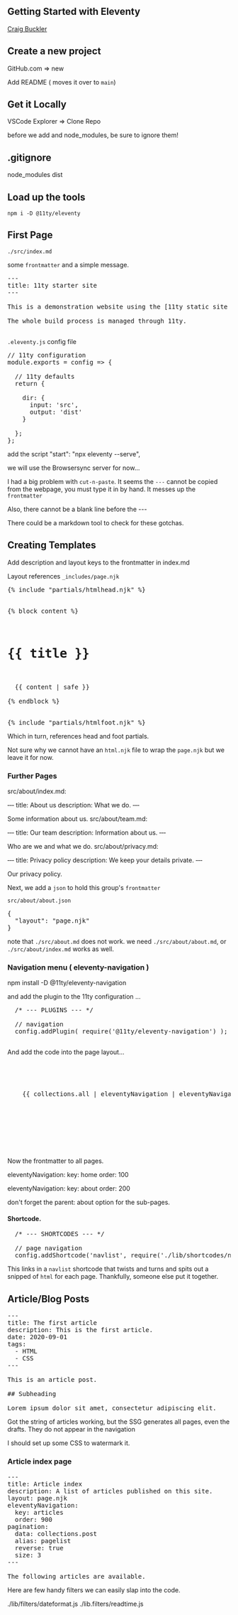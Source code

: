 ## Getting Started with Eleventy

[Craig Buckler](https://www.sitepoint.com/getting-started-with-eleventy/)


## Create a new project
GitHub.com => new

Add README
( moves it over to `main`)

## Get it Locally
VSCode
Explorer => Clone Repo

before we add and node_modules, be sure to ignore them!
## .gitignore
node_modules
dist


## Load up the tools
```
npm i -D @11ty/eleventy
```

## First Page

`./src/index.md`

some `frontmatter` and a simple message.
<pre>
‐‐‐
title: 11ty starter site
‐‐‐

This is a demonstration website using the [11ty static site generator](https://www.11ty.dev/). It shows pages, blog posts, lists, and tags.

The whole build process is managed through 11ty.

</pre>


`.eleventy.js` config file
<pre>
// 11ty configuration
module.exports = config => {

  // 11ty defaults
  return {

    dir: {
      input: 'src',
      output: 'dist'
    }

  };
};
</pre>

add the script
"start": "npx eleventy --serve",

we will use the Browsersync server for now...

I had a big problem with `cut-n-paste`.
It seems the `---` cannot be copied from the webpage, you
must type it in by hand.
It messes up the `frontmatter`

Also, there cannot be a blank line before the ---

There could be a markdown tool to check for these gotchas.

## Creating Templates
Add description and layout keys to the frontmatter in index.md

Layout references `_includes/page.njk`
<pre>
{% include "partials/htmlhead.njk" %}

<main>
{% block content %}

  <h1>{{ title }}</h1>

  {{ content | safe }}

{% endblock %}
</main>

{% include "partials/htmlfoot.njk" %}
</pre>

Which in turn, references head and foot partials.

Not sure why we cannot have an `html.njk` file to wrap the `page.njk` but we leave it for now.


### Further Pages

src/about/index.md:

‐‐‐
title: About us
description: What we do.
‐‐‐

Some information about us.
src/about/team.md:

‐‐‐
title: Our team
description: Information about us.
‐‐‐

Who are we and what we do.
src/about/privacy.md:

‐‐‐
title: Privacy policy
description: We keep your details private.
‐‐‐

Our privacy policy.


Next, we add a `json` to hold this group's `frontmatter`

`src/about/about.json`
<pre>
{
  "layout": "page.njk"
}
</pre>

note that `./src/about.md` does not work.
we need `./src/about/about.md`, or
`./src/about/index.md` works as well.


### Navigation menu ( eleventy-navigation )

npm install -D @11ty/eleventy-navigation

and add the plugin to the 11ty configuration ...

<pre>
  /* --- PLUGINS --- */

  // navigation
  config.addPlugin( require('@11ty/eleventy-navigation') );

</pre>


And add the code into the page layout...
<pre>

<header>
  <nav>
    {{ collections.all | eleventyNavigation | eleventyNavigationToHtml | safe }}
  </nav>
</header>

</pre>

Now the frontmatter to all pages.

eleventyNavigation:
  key: home
  order: 100

eleventyNavigation:
  key: about
  order: 200

don't forget the parent: about option for the sub-pages.

#### Shortcode.
<pre>
  /* --- SHORTCODES --- */

  // page navigation
  config.addShortcode('navlist', require('./lib/shortcodes/navlist.js'));
</pre>

This links in a `navlist` shortcode that twists and turns and spits out a snipped of `html` for each page.
Thankfully, someone else put it together.

##  Article/Blog Posts
<pre>
‐‐‐
title: The first article
description: This is the first article.
date: 2020-09-01
tags:
  - HTML
  - CSS
‐‐‐

This is an article post.

## Subheading

Lorem ipsum dolor sit amet, consectetur adipiscing elit.
</pre>

Got the string of articles working, but the SSG generates all pages, even the drafts.
They do not appear in the navigation

I should set up some CSS to watermark it.


### Article index page


<pre>
‐‐‐
title: Article index
description: A list of articles published on this site.
layout: page.njk
eleventyNavigation:
  key: articles
  order: 900
pagination:
  data: collections.post
  alias: pagelist
  reverse: true
  size: 3
‐‐‐

The following articles are available.
</pre>


Here are few handy filters we can easily slap into the code.

./lib/filters/dateformat.js
./lib.filters/readtime.js
